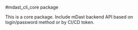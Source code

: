 #mdast_cli_core package

This is a core package. Include mDast backend API based on login/password method or by CI/CD token.
